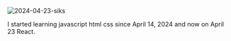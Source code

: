 ![2024-04-23-siks](https://github.com/siks1488/siks1488/assets/166322681/1844c976-d549-41f3-be04-ceff701f3384)

I started learning javascript html css since April 14, 2024
and now on April 23 React.
